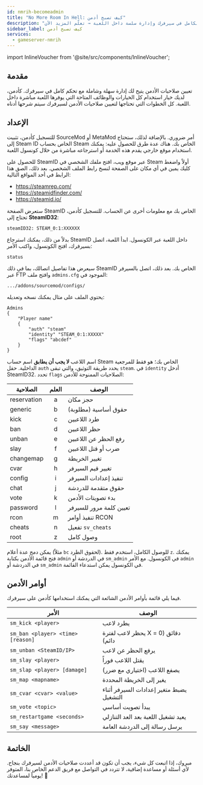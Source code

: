 ```yaml
---
id: nmrih-becomeadmin
title: "No More Room In Hell: كيف تصبح أدمن"
description: "اكتشف كيف تعطي صلاحيات الأدمن للتحكم الكامل في سيرفرك وإدارة سلسة داخل اللعبة → تعلّم المزيد الآن"
sidebar_label: كيف تصبح أدمن
services:
  - gameserver-nmrih
---
```


import InlineVoucher from '@site/src/components/InlineVoucher';



## مقدمة

تعيين صلاحيات الأدمن يتيح لك إدارة سهلة وشاملة مع تحكم كامل في سيرفرك. كأدمن، لديك خيار استخدام كل الخيارات والوظائف المتاحة التي يوفرها اللعبة مباشرة داخل اللعبة. كل الخطوات التي تحتاجها لتعيين صلاحيات الأدمن لسيرفرك سيتم شرحها أدناه.

<InlineVoucher />



## الإعداد

للتسجيل كأدمن، تثبيت SourceMod أو MetaMod أمر ضروري. بالإضافة لذلك، ستحتاج إلى Steam ID الخاص بحساب Steam الخاص بك. هناك عدة طرق للحصول عليه: يمكنك استخدام موقع خارجي يقدم هذه الخدمة أو استرجاعه مباشرة من خلال كونسول اللعبة.


للحصول على SteamID عبر موقع ويب، افتح ملفك الشخصي في Steam أولاً واضغط كليك يمين في أي مكان على الصفحة لنسخ رابط الملف الشخصي. بعد ذلك، الصق هذا الرابط في أحد المواقع التالية:

- https://steamrep.com/
- https://steamidfinder.com/
- https://steamid.io/

ستعرض الصفحة SteamID الخاص بك مع معلومات أخرى عن الحساب. للتسجيل كأدمن، تحتاج إلى **SteamID32**:

```
steamID32: STEAM_0:1:XXXXXX
```

بدلاً من ذلك، يمكنك استرجاع SteamID داخل اللعبة عبر الكونسول. ابدأ اللعبة، اتصل بسيرفرك، افتح الكونسول، واكتب الأمر:

```
status
```

سيعرض هذا تفاصيل اتصالك، بما في ذلك SteamID الخاص بك. بعد ذلك، اتصل بالسيرفر عبر FTP وافتح ملف `admins.cfg` الموجود في:

```
.../addons/sourcemod/configs/
```

يحتوي الملف على مثال يمكنك نسخه وتعديله:

```
Admins
{
	"Player name"
	{
		"auth" "steam"
		"identity" "STEAM_0:1:XXXXX"
		"flags" "abcdef"
	}
}
```

اسم اللاعب **لا يجب أن يطابق** اسم حساب Steam الخاص بك؛ هو فقط للمرجعية الداخلية. حقل `auth` يحدد طريقة التوثيق، والتي تبقى `steam`. في `identity` أدخل SteamID32. تحدد `flags` الصلاحيات الممنوحة للأدمن:

| الصلاحية    | العلم | الوصف               |
|-------------|:-----:|---------------------|
| reservation | a     | حجز مكان            |
| generic     | b     | حقوق أساسية (مطلوبة)|
| kick        | c     | طرد اللاعبين        |
| ban         | d     | حظر اللاعبين        |
| unban       | e     | رفع الحظر عن اللاعبين|
| slay        | f     | ضرب أو قتل اللاعبين |
| changemap   | g     | تغيير الخريطة       |
| cvar        | h     | تغيير قيم السيرفر   |
| config      | i     | تنفيذ إعدادات السيرفر|
| chat        | j     | حقوق متقدمة للدردشة |
| vote        | k     | بدء تصويتات الأدمن  |
| password    | l     | تعيين كلمة مرور للسيرفر|
| rcon        | m     | تنفيذ أوامر RCON    |
| cheats      | n     | تفعيل `sv_cheats`   |
| root        | z     | وصول كامل           |

يمكن دمج عدة أعلام (مثلاً `bc` لحقوق الطرد). للوصول الكامل، استخدم فقط `z`. يمكنك فتح قائمة الأدمن بكتابة `admin` في الدردشة أو `sm_admin` في الكونسول. مع الأمر `admin` في الدردشة أو `sm_admin` في الكونسول يمكن استدعاء القائمة.



## أوامر الأدمن

فيما يلي قائمة بأوامر الأدمن الشائعة التي يمكنك استخدامها كأدمن على سيرفرك.

| الأمر                            | الوصف                                         |
| -------------------------------- | --------------------------------------------- |
| `sm_kick <player>`               | يطرد لاعب                                   |
| `sm_ban <player> <time> [reason]` | يحظر لاعب لفترة X دقائق (0 = دائم)          |
| `sm_unban <SteamID/IP>`          | يرفع الحظر عن لاعب                           |
| `sm_slay <player>`               | يقتل اللاعب فوراً                           |
| `sm_slap <player> [damage]`      | يصفع اللاعب (اختياري مع ضرر)                |
| `sm_map <mapname>`               | يغير إلى الخريطة المحددة                     |
| `sm_cvar <cvar> <value>`         | يضبط متغير إعدادات السيرفر أثناء التشغيل    |
| `sm_vote <topic>`                | يبدأ تصويت أساسي                            |
| `sm_restartgame <seconds>`       | يعيد تشغيل اللعبة بعد العد التنازلي         |
| `sm_say <message>`               | يرسل رسالة إلى الدردشة العامة                |



## الخاتمة

مبروك، إذا اتبعت كل شيء، يجب أن تكون قد أعددت صلاحيات الأدمن لسيرفرك بنجاح. لأي أسئلة أو مساعدة إضافية، لا تتردد في التواصل مع فريق الدعم الخاص بنا، المتوفر يومياً لمساعدتك! 🙂

<InlineVoucher />